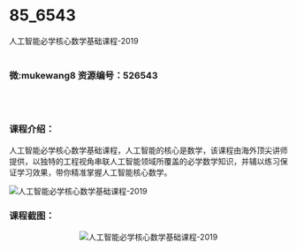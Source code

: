 # 85_6543
人工智能必学核心数学基础课程-2019
<br/></br>
<h3>微:mukewang8 资源编号：526543</h3>
<br/></br>
<h3>课程介绍：</h3>
<p>人工智能必学核心<a title="查看与 数学 相关的文章" target="_blank">数学</a>基础课程，人工智能的核心是数学，该课程由海外顶尖讲师提供，以独特的工程视角串联人工智能领域所覆盖的必学数学知识，并辅以练习保证学习效果，带你精准掌握人工智能核心数学。</p>
<p><img src="https://www.ko996.com/wp-content/uploads/img/2019/08/1-83-300x58.png" alt="人工智能必学核心数学基础课程-2019"></p>
<h3>课程截图：</h3>
<p style="text-align: center;"><img src="https://www.ko996.com/wp-content/uploads/img/2019/08/2-92.png" alt="人工智能必学核心数学基础课程-2019"></p>
